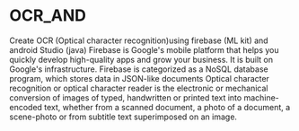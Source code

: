# OCR_AND
 Create OCR (Optical character recognition)using firebase (ML kit) and android Studio (java)
 Firebase is Google's mobile platform that helps you quickly develop high-quality apps and grow your business.
It is built on Google's infrastructure. Firebase is categorized as a NoSQL database program, which stores data in JSON-like documents
Optical character recognition or optical character reader is the electronic or mechanical conversion of images of typed, handwritten or printed text into machine-encoded text, whether from a scanned document, a photo of a document, a scene-photo or from subtitle text superimposed on an image.

